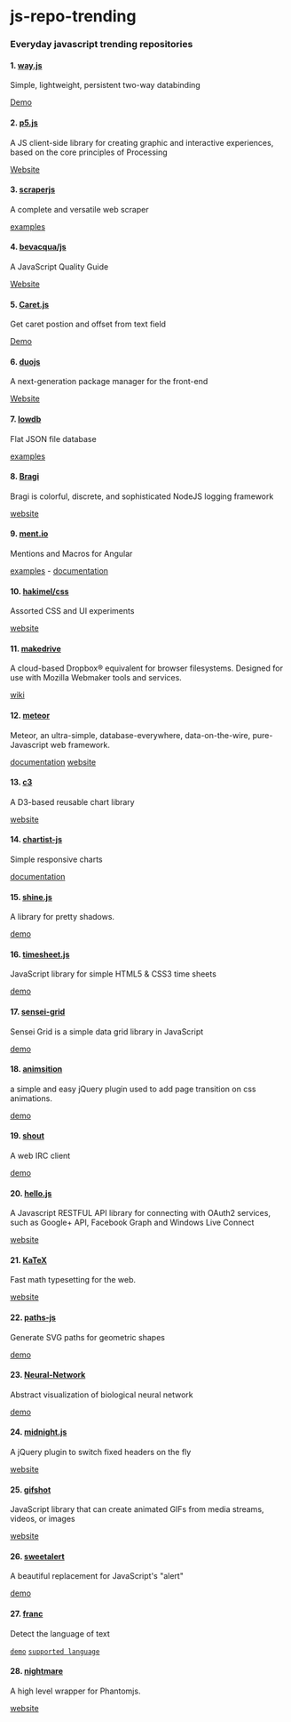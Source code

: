 js-repo-trending
===================
### Everyday javascript trending repositories


#### 1. [way.js](https://github.com/gwendall/way.js)
Simple, lightweight, persistent two-way databinding

[Demo](https://gwendall.github.io/way)

#### 2. [p5.js](https://github.com/lmccart/p5.js)
A JS client-side library for creating graphic and interactive experiences, based on the core principles of Processing

[Website](http://p5js.org/)

#### 3. [scraperjs](https://github.com/ruipgil/scraperjs)
A complete and versatile web scraper

[examples](https://github.com/ruipgil/scraperjs#static-scraper)

#### 4. [bevacqua/js](https://github.com/bevacqua/js)
A JavaScript Quality Guide

[Website](http://bevacqua.io/)


#### 5. [Caret.js](https://github.com/ichord/Caret.js)
Get caret postion and offset from text field

[Demo](http://ichord.github.io/Caret.js/)

#### 6. [duojs](https://github.com/duojs/duo)
A next-generation package manager for the front-end

[Website](http://duojs.org/)

#### 7. [lowdb](https://github.com/typicode/lowdb)
Flat JSON file database


[examples](https://github.com/typicode/lowdb#usage)


#### 8. [Bragi](https://github.com/enoex/Bragi-Node)
Bragi is colorful, discrete, and sophisticated NodeJS logging framework

[website](http://vasir.net/blog/programming/bragi-a-javascript-logging-library)

#### 9. [ment.io](https://github.com/jeff-collins/ment.io)
Mentions and Macros for Angular

[examples](http://jeff-collins.github.io/ment.io/#/) - [documentation](http://jeff-collins.github.io/ment.io/#/documentation)


#### 10. [hakimel/css](https://github.com/hakimel/css)
Assorted CSS and UI experiments

[website](http://lab.hakim.se)

#### 11. [makedrive](https://github.com/mozilla/makedrive)
A cloud-based Dropbox® equivalent for browser filesystems. Designed for use with Mozilla Webmaker tools and services.

[wiki](https://wiki.mozilla.org/Webmaker/MakeDrive)

#### 12. [meteor](https://github.com/meteor/meteor)
Meteor, an ultra-simple, database-everywhere, data-on-the-wire, pure-Javascript web framework.

[documentation](http://docs.meteor.com/) [website](http://www.meteor.com/)

#### 13. [c3](https://github.com/masayuki0812/c3)
A D3-based reusable chart library

[website](http://c3js.org/)

#### 14. [chartist-js](https://github.com/gionkunz/chartist-js)
Simple responsive charts

[documentation](http://gionkunz.github.io/chartist-js/)


#### 15. [shine.js](https://github.com/bigspaceship/shine.js)
A library for pretty shadows.

[demo](http://bigspaceship.github.io/shine.js/)

#### 16. [timesheet.js](https://github.com/semu/timesheet.js)
JavaScript library for simple HTML5 & CSS3 time sheets

[demo](http://semu.github.io/timesheet.js)

#### 17. [sensei-grid](https://github.com/datazenit/sensei-grid)
Sensei Grid is a simple data grid library in JavaScript

[demo](http://datazenit.com/static/sensei-grid/examples/)

#### 18. [animsition](https://github.com/blivesta/animsition)
a simple and easy jQuery plugin used to add page transition on css animations.

[demo](http://git.blivesta.com/animsition/)

#### 19. [shout](https://github.com/erming/shout)
A web IRC client

[demo](http://shout-irc.com:9000/)


#### 20. [hello.js](https://github.com/MrSwitch/hello.js)
A Javascript RESTFUL API library for connecting with OAuth2 services, such as Google+ API, Facebook Graph and Windows Live Connect

[website](http://adodson.com/hello.js/)

#### 21. [KaTeX](https://github.com/Khan/KaTeX)
Fast math typesetting for the web.

[website](http://khan.github.io/KaTeX/)

#### 22. [paths-js](https://github.com/andreaferretti/paths-js)
Generate SVG paths for geometric shapes

[demo](http://andreaferretti.github.io/paths-js-demo/)

#### 23. [Neural-Network](https://github.com/nxxcxx/Neural-Network)
Abstract visualization of biological neural network

[demo](http://nxxcxx.github.io/Neural-Network/)

#### 24. [midnight.js](https://github.com/Aerolab/midnight.js)
A jQuery plugin to switch fixed headers on the fly

[website](http://aerolab.github.io/midnight.js/)


#### 25. [gifshot](https://github.com/yahoo/gifshot)
JavaScript library that can create animated GIFs from media streams, videos, or images

[website](http://yahoo.github.io/gifshot/)


#### 26. [sweetalert](https://github.com/t4t5/sweetalert)
A beautiful replacement for JavaScript's "alert"

[demo](http://tristanedwards.me/sweetalert)

#### 27. [franc](https://github.com/wooorm/franc)
Detect the language of text

[`demo`](http://wooorm.github.io/franc/)  [`supported language`](https://github.com/wooorm/franc/blob/master/Supported-Languages.md)

#### 28. [nightmare](https://github.com/segmentio/nightmare)
A high level wrapper for Phantomjs.

[website](http://www.nightmarejs.org/)


